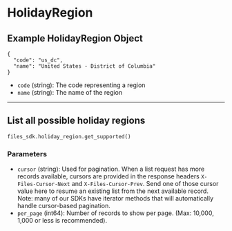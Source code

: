 # HolidayRegion

## Example HolidayRegion Object

```
{
  "code": "us_dc",
  "name": "United States - District of Columbia"
}
```

* `code` (string): The code representing a region
* `name` (string): The name of the region


---

## List all possible holiday regions

```
files_sdk.holiday_region.get_supported()
```

### Parameters

* `cursor` (string): Used for pagination.  When a list request has more records available, cursors are provided in the response headers `X-Files-Cursor-Next` and `X-Files-Cursor-Prev`.  Send one of those cursor value here to resume an existing list from the next available record.  Note: many of our SDKs have iterator methods that will automatically handle cursor-based pagination.
* `per_page` (int64): Number of records to show per page.  (Max: 10,000, 1,000 or less is recommended).
